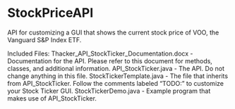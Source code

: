 # StockPriceAPI
API for customizing a GUI that shows the current stock price of VOO, the Vanguard S&amp;P Index ETF.

Included Files:
Thacker_API_StockTicker_Documentation.docx - Documentation for the API. Please refer to this document for methods, classes, and additional information.
API_StockTicker.java - The API. Do not change anything in this file.
StockTickerTemplate.java - The file that inherits from API_StockTicker. Follow the comments labeled “TODO:” to customize your Stock Ticker GUI.
StockTickerDemo.java - Example program that makes use of API_StockTicker.
